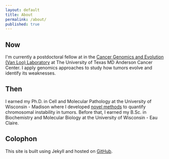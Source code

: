 ```yaml
---
layout: default
title: About
permalink: /about/
published: true
---
```


## Now

I'm currently a postdoctoral fellow at in the [Cancer Genomics and Evolution (Van Loo) Laboratory](https://www.mdanderson.org/research/departments-labs-institutes/labs/van-loo-laboratory.html) at The University of Texas MD Anderson Cancer Center. I apply genomics approaches to study how tumors evolve and identify its weaknesses.

## Then

I earned my Ph.D. in Cell and Molecular Pathology at the University of Wisconsin - Madison where I developed [novel methods]({{site.baseurl}}/projects/CINFER) to quantify chromosomal instability in tumors. Before that, I earned my B.Sc. in Biochemistry and Molecular Biology at the University of Wisconsin - Eau Claire.

## Colophon

This site is built using Jekyll and hosted on [GitHub](https://github.com/andrewrlynch/andrewrlynch.github.io).